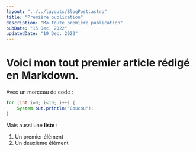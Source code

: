 ```yaml
---
layout: "../../layouts/BlogPost.astro"
title: "Première publication"
description: "Ma toute première publication"
pubDate: "15 Dec. 2022"
updatedDate: "19 Dec. 2022"
---
```


# Voici mon tout premier article rédigé en Markdown.

Avec un morceau de code :

```java
for (int i=0; i<10; i++) {
    System.out.println("Coucou");
}
```

Mais aussi une **liste** :

1. Un premier élément
2. Un deuxième élément